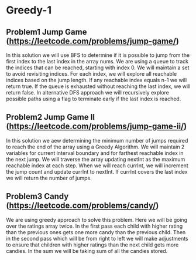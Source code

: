# Greedy-1

## Problem1 Jump Game (https://leetcode.com/problems/jump-game/)

In this solution we will use BFS to determine if it is possible to jump from the first index to the last index in the array nums. We are using a queue to track the indices that can be reached, starting with index 0. We will maintain a set to avoid revisiting indices. For each index, we will explore all reachable indices based on the jump length. If any reachable index equals n-1 we will return true. If the queue is exhausted without reaching the last index, we will return false. In alternative DFS approach we will recursively explore possible paths using a flag to terminate early if the last index is reached.



## Problem2 Jump Game II (https://leetcode.com/problems/jump-game-ii/)

In this solution we aew determining the minimum number of jumps required to reach the end of the array using a Greedy Algorithm. We will maintain 2 variables for current interval boundary and for farthest reachable index in the next jump. We will traverse the array updating nextInt as the maximum reachable index at each step. When we will reach currInt, we will increment the jump count and update currInt to nextInt. If currInt covers the last index we will return the number of jumps. 



## Problem3 Candy (https://leetcode.com/problems/candy/)

We are using greedy approach to solve this problem. Here we will be going over the ratings array twice. In the first pass each child with higher rating than the previous ones gets one more candy than the previous child. Then in the second pass which will be from right to left we will make adjustments to ensure that children with higher ratings than the next child gets more candies. In the sum we will be taking sum of all the candies stored.


